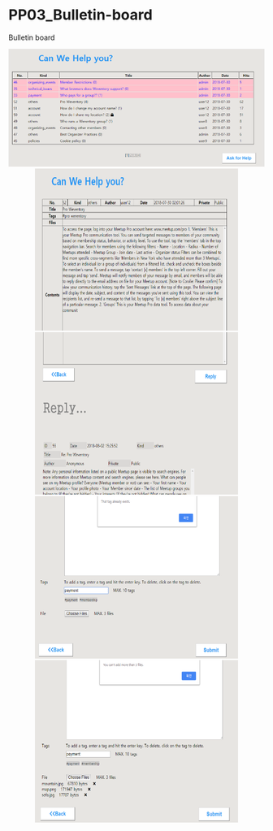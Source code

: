 # PP03_Bulletin-board
Bulletin board 

<div align="center">
    <img src="photos/bulletin-board.png" width="800px"/> 
</div>
<div align="center">
    <img src="photos/parent-article1.png" height="320px" width="400px"/> 
    <img src="photos/child-article.png" height="320px" width="400px"/> 
    <img src="photos/write-article-tags.png" height="320px" width="400px"/> 
    <img src="photos/write-article-file-attatchment.png" height="320px" width="400px"/> 
</div>	
